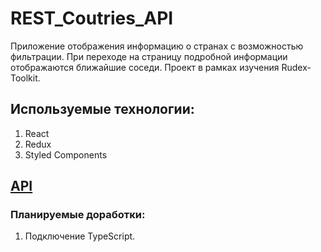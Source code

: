 # REST_Coutries_API

Приложение отображения информацию о странах с возможностью фильтрации. При переходе на страницу подробной информации отображаются ближайшие соседи. Проект в рамках изучения Rudex-Toolkit.

## Используемые технологии:
1. React
2. Redux
3. Styled Components

## [API](https://restcountries.com/)

### Планируемые доработки:
1. Подключение TypeScript.
